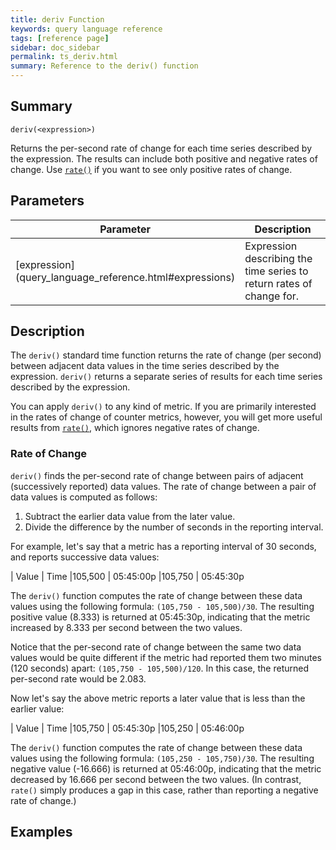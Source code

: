 ```yaml
---
title: deriv Function
keywords: query language reference
tags: [reference page]
sidebar: doc_sidebar
permalink: ts_deriv.html
summary: Reference to the deriv() function
---
```

## Summary
```
deriv(<expression>)
```
Returns the per-second rate of change for each time series described by the expression. The results can include both positive and negative rates of change. Use [`rate()`](ts_rate.html) if you want to see only positive rates of change.

## Parameters
<table>
<tbody>
<thead>
<tr><th width="20%">Parameter</th><th width="80%">Description</th></tr>
</thead>
<tr>
<td markdown="span"> [expression](query_language_reference.html#expressions)</td>
<td>Expression describing the time series to return rates of change for. </td></tr>
</tbody>
</table>


## Description

The `deriv()` standard time function returns the rate of change (per second) between adjacent data values in the time series described by the expression. `deriv()` returns a separate series of results for each time series described by the expression.

You can apply `deriv()` to any kind of metric. If you are primarily interested in the rates of change of counter metrics, however, you will get more useful results from [`rate()`](ts_rate.html), which ignores negative rates of change. 

### Rate of Change

`deriv()` finds the per-second rate of change between pairs of adjacent (successively reported) data values.
The rate of change between a pair of data values is computed as follows: 
1. Subtract the earlier data value from the later value.
2. Divide the difference by the number of seconds in the reporting interval.

For example, let's say that a metric has a reporting interval of 30 seconds, and reports successive data values: 

| Value | Time
|105,500 | 05:45:00p 
|105,750 | 05:45:30p

The `deriv()` function computes the rate of change between these data values using the following formula: `(105,750 - 105,500)/30`. The resulting positive value (8.333) is returned at 05:45:30p, indicating that the metric increased by 8.333 per second between the two values.

Notice that the per-second rate of change between the same two data values would be quite different if the metric had reported them two minutes (120 seconds) apart: `(105,750 - 105,500)/120`.  In this case, the returned per-second rate would be 2.083.

Now let's say the above metric reports a later value that is less than the earlier value:

| Value | Time
|105,750 | 05:45:30p 
|105,250 | 05:46:00p

The `deriv()` function computes the rate of change between these data values using the following formula: `(105,250 - 105,750)/30`. The resulting negative value (-16.666) is returned at 05:46:00p, indicating that the metric decreased by 16.666 per second between the two values. (In contrast, `rate()` simply produces a gap in this case, rather than reporting a negative rate of change.) 


## Examples
